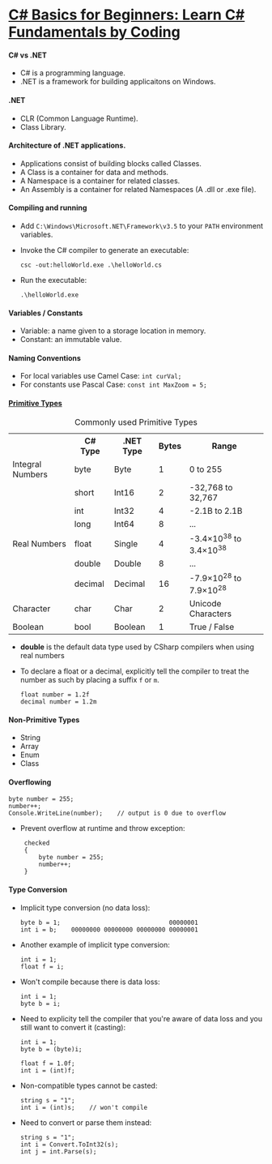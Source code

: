 <link rel="stylesheet" type="text/css" media="all" href="markdown_styles.css" />

<a href="https://www.udemy.com/course/csharp-tutorial-for-beginners/" target="_blank"><h1>C# Basics for Beginners: Learn C# Fundamentals by Coding</h1></a>

#### C# vs .NET

- C# is a programming language.
- .NET is a framework for building applicaitons on Windows.

#### .NET

- CLR (Common Language Runtime).
- Class Library.

#### Architecture of .NET applications.

- Applications consist of building blocks called Classes.
- A Class is a container for data and methods.
- A Namespace is a container for related classes.
- An Assembly is a container for related Namespaces (A .dll or .exe file).

#### Compiling and running

- Add `C:\Windows\Microsoft.NET\Framework\v3.5` to your `PATH` environment variables.

- Invoke the C# compiler to generate an executable:

      csc -out:helloWorld.exe .\helloWorld.cs

- Run the executable:

      .\helloWorld.exe

#### Variables / Constants

- Variable: a name given to a storage location in memory.
- Constant: an immutable value.

#### Naming Conventions

- For local variables use Camel Case: `int curVal;`
- For constants use Pascal Case: `const int MaxZoom = 5;`

<a href="https://docs.microsoft.com/en-us/dotnet/csharp/tour-of-csharp/types-and-variables" target="_blank"><h4>Primitive Types</h4></a>
<table>
  <caption>Commonly used Primitive Types</caption>
  <tr>
    <th></th>
    <th>C# Type</th>
    <th>.NET Type</th>
    <th>Bytes</th>
    <th>Range</th>
  </tr>
  <tr>
    <td>Integral Numbers</td>
    <td>byte</td>
    <td>Byte</td>
    <td>1</td>
    <td>0 to 255</td>
  </tr>
  <tr>
    <td></td>
    <td>short</td>
    <td>Int16</td>
    <td>2</td>
    <td>-32,768 to 32,767</td>
  </tr>
  <tr>
    <td></td>
    <td>int</td>
    <td>Int32</td>
    <td>4</td>
    <td>-2.1B to 2.1B</td>
  </tr>
  <tr>
    <td></td>
    <td>long</td>
    <td>Int64</td>
    <td>8</td>
    <td>...</td>
  </tr>
  <tr>
    <td>Real Numbers</td>
    <td>float</td>
    <td>Single</td>
    <td>4</td>
    <td>-3.4&times;10<sup>38</sup> to 3.4&times;10<sup>38</sup></td>
  </tr>
  <tr>
    <td></td>
    <td>double</td>
    <td>Double</td>
    <td>8</td>
    <td>...</td>
  </tr>
  <tr>
    <td></td>
    <td>decimal</td>
    <td>Decimal</td>
    <td>16</td>
    <td>-7.9&times;10<sup>28</sup> to 7.9&times;10<sup>28</sup></td>
  </tr>
  <tr>
    <td>Character</td>
    <td>char</td>
    <td>Char</td>
    <td>2</td>
    <td>Unicode Characters</td>
  </tr>
  <tr>
    <td>Boolean</td>
    <td>bool</td>
    <td>Boolean</td>
    <td>1</td>
    <td>True / False</td>
  </tr>
</table>

- **double** is the default data type used by CSharp compilers when using real numbers
- To declare a float or a decimal, explicitly tell the compiler to treat the number as such by placing a suffix `f` or `m`.

      float number = 1.2f
      decimal number = 1.2m

#### Non-Primitive Types

- String
- Array
- Enum
- Class

#### Overflowing

    byte number = 255;
    number++;
    Console.WriteLine(number);    // output is 0 due to overflow

- Prevent overflow at runtime and throw exception:

       checked
       {
           byte number = 255;
           number++;
       }

#### Type Conversion
- Implicit type conversion (no data loss):

      byte b = 1;                              00000001
      int i = b;    00000000 00000000 00000000 00000001

- Another example of implicit type conversion:

      int i = 1;
      float f = i;

- Won't compile because there is data loss:

      int i = 1;
      byte b = i;

- Need to explicity tell the compiler that you're aware of data loss and you still want to convert it (casting):

      int i = 1;
      byte b = (byte)i;

      float f = 1.0f;
      int i = (int)f;

- Non-compatible types cannot be casted:

      string s = "1";
      int i = (int)s;    // won't compile

- Need to convert or parse them instead:

      string s = "1";
      int i = Convert.ToInt32(s);
      int j = int.Parse(s);

